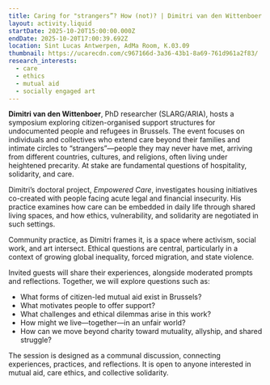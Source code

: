```yaml
---
title: Caring for "strangers”? How (not)? | Dimitri van den Wittenboer | Symposium
layout: activity.liquid
startDate: 2025-10-20T15:00:00.000Z
endDate: 2025-10-20T17:00:39.692Z
location: Sint Lucas Antwerpen, AdMa Room, K.03.09
thumbnail: https://ucarecdn.com/c967166d-3a36-43b1-8a69-761d961a2f83/
research_interests:
  - care
  - ethics
  - mutual aid
  - socially engaged art
---
```

**Dimitri van den Wittenboer**, PhD researcher (SLARG/ARIA), hosts a symposium exploring citizen-organised support structures for undocumented people and refugees in Brussels. The event focuses on individuals and collectives who extend care beyond their families and intimate circles to “strangers”—people they may never have met, arriving from different countries, cultures, and religions, often living under heightened precarity. At stake are fundamental questions of hospitality, solidarity, and care.

Dimitri’s doctoral project, *Empowered Care*, investigates housing initiatives co-created with people facing acute legal and financial insecurity. His practice examines how care can be embedded in daily life through shared living spaces, and how ethics, vulnerability, and solidarity are negotiated in such settings.

Community practice, as Dimitri frames it, is a space where activism, social work, and art intersect. Ethical questions are central, particularly in a context of growing global inequality, forced migration, and state violence.

Invited guests will share their experiences, alongside moderated prompts and reflections. Together, we will explore questions such as:

* What forms of citizen-led mutual aid exist in Brussels?
* What motivates people to offer support?
* What challenges and ethical dilemmas arise in this work?
* How might we live—together—in an unfair world?
* How can we move beyond charity toward mutuality, allyship, and shared struggle?

The session is designed as a communal discussion, connecting experiences, practices, and reflections. It is open to anyone interested in mutual aid, care ethics, and collective solidarity.